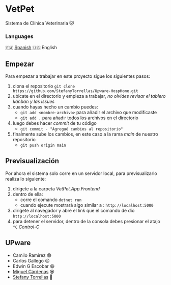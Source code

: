 # VetPet
Sistema de Clínica Veterinaria :cat:

### Languages
:ceuta_melilla: [Spanish](https://github.com/StefanyTorrellas/Upware-HospHome)
:us: English

## Empezar
Para empezar a trabajar en este proyecto sigue los siguientes pasos:

1. clona el repositorio	`git clone https://github.com/StefanyTorrellas/Upware-HospHome.git`
2. ubicate en el directorio y empieza a trabajar, _no olvides revisar el tablero kanban y las issues_
3. cuando hayas hecho un cambio puedes:
	- `git add <nombre-archivo>` para añadir el archivo que modificaste
	- `git add .` para añadir todos los archivos en el directorio
4. luego debes hacer *commit* de tu código
	- `git commit - "Agregué cambios al repositorio"`
5. finalmente sube los cambios, en este caso a la rama *main* de nuestro repositorio
	- `git push origin main`

## Previsualización
Por ahora el sistema solo corre en un servidor local, para previsualizarlo realiza lo siguiente:
1. dirigete a la carpeta *VetPet.App.Frontend*
2. dentro de ella:
	- corre el comando `dotnet run`
	- cuando ejecute mostrará algo similar a : `http://localhost:5000`
3. dirigete al navegador y abre el link que el comando de dio `http://localhost:5000`
4. para detener el servidor, dentro de la consola debes presionar el atajo `^C` _Control-C_

## UPware
- Camilo Ramírez :sweat_smile:
- Carlos Gallego :wink:
- Edwin G Escobar :satisfied:
- [Miguel Cárdenas](https://github.com/miguel107) :sunglasses:
- [Stefany Torrellas](https://github.com/StefanyTorrellas) :muscle:
